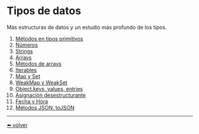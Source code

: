 # Tipos de datos

Más estructuras de datos y un estudio más profundo de los tipos.

1. [Métodos en tipos primitivos](https://github.com/VictorHugoAguilar/javascript-interview-questions-explained/blob/main/theory/data-types/primitives-methods/readme.md)
2. [Números](https://github.com/VictorHugoAguilar/javascript-interview-questions-explained/blob/main/theory/data-types/number/readme.md)
3. [Strings](https://github.com/VictorHugoAguilar/javascript-interview-questions-explained/blob/main/theory/data-types/string/readme.md)
4. [Arrays](https://github.com/VictorHugoAguilar/javascript-interview-questions-explained/blob/main/theory/data-types/array/readme.md)
5. [Métodos de arrays](https://github.com/VictorHugoAguilar/javascript-interview-questions-explained/blob/main/theory/data-types/array-methods/readme.md)
6. [Iterables]()
7. [Map y Set]()
8. [WeakMap y WeakSet]()
9. [Object.keys, values, entries]()
10. [Asignación desestructurante]()
11. [Fecha y Hora]()
12. [Métodos JSON, toJSON]()

---
[⬅️ volver](https://github.com/VictorHugoAguilar/javascript-interview-questions-explained/blob/main/theory/readme.md)
